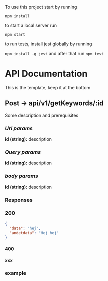 To use this project start by running

`npm install`

to start a local server run

`npm start`

to run tests, install jest globally by running

`npm install -g jest`
and after that run `npm test`

# API Documentation 

This is the template, keep it at the bottom
## __Post__ -> api/v1/getKeywords/:id

Some description and prerequisites

###  _Url params_
__id (string):__  description

### _Query params_
__id (string):__  description

### _body params_
__id (string):__  description

### __Responses__

### 200

```json
{
  "data": "hej",
  "andetdata": "Hej hej"
}
```
#### 400

#### xxx

### __example__
